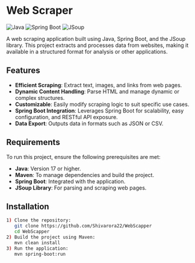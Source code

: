 # Web Scraper

![Java](https://img.shields.io/badge/Java-17+-blue)
![Spring Boot](https://img.shields.io/badge/SpringBoot-3.x-brightgreen)
![JSoup](https://img.shields.io/badge/JSoup-1.x-orange)

A web scraping application built using Java, Spring Boot, and the JSoup library. This project extracts and processes data from websites, making it available in a structured format for analysis or other applications.

## Features
- **Efficient Scraping**: Extract text, images, and links from web pages.
- **Dynamic Content Handling**: Parse HTML and manage dynamic or complex structures.
- **Customizable**: Easily modify scraping logic to suit specific use cases.
- **Spring Boot Integration**: Leverages Spring Boot for scalability, easy configuration, and RESTful API exposure.
- **Data Export**: Outputs data in formats such as JSON or CSV.

## Requirements
To run this project, ensure the following prerequisites are met:
- **Java**: Version 17 or higher.
- **Maven**: To manage dependencies and build the project.
- **Spring Boot**: Integrated with the application.
- **JSoup Library**: For parsing and scraping web pages.

## Installation
```bash
1) Clone the repository:
   git clone https://github.com/Shivarora22/WebScapper
   cd WebScapper
2) Build the project using Maven:
   mvn clean install
3) Run the application:
   mvn spring-boot:run
    
